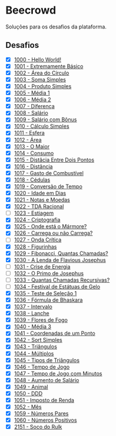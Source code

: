 # Beecrowd
Soluções para os desafios da plataforma.

## Desafios

- [x] [1000 - Hello World!](https://judge.beecrowd.com/pt/problems/view/1000)
- [x] [1001 - Extremamente Básico](https://judge.beecrowd.com/pt/problems/view/1001)
- [x] [1002 - Área do Círculo](https://judge.beecrowd.com/pt/problems/view/1002)
- [x] [1003 - Soma Simples](https://judge.beecrowd.com/pt/problems/view/1003)
- [x] [1004 - Produto Simples](https://judge.beecrowd.com/pt/problems/view/1004)
- [x] [1005 - Média 1](https://judge.beecrowd.com/pt/problems/view/1005)
- [x] [1006 - Média 2](https://judge.beecrowd.com/pt/problems/view/1006)
- [x] [1007 - Diferença](https://judge.beecrowd.com/pt/problems/view/1007)
- [x] [1008 - Salário](https://judge.beecrowd.com/pt/problems/view/1008)
- [x] [1009 - Salário com Bônus](https://judge.beecrowd.com/pt/problems/view/1009)
- [x] [1010 - Cálculo Simples](https://judge.beecrowd.com/pt/problems/view/1010)
- [x] [1011 - Esfera](https://judge.beecrowd.com/pt/problems/view/1011)
- [x] [1012 - Área](https://judge.beecrowd.com/pt/problems/view/1012)
- [x] [1013 - O Maior](https://judge.beecrowd.com/pt/problems/view/1013)
- [x] [1014 - Consumo](https://judge.beecrowd.com/pt/problems/view/1014)
- [x] [1015 - Distâcia Entre Dois Pontos](https://judge.beecrowd.com/pt/problems/view/1015)
- [x] [1016 - Distância](https://judge.beecrowd.com/pt/problems/view/1016)
- [x] [1017 - Gasto de Combustível](https://judge.beecrowd.com/pt/problems/view/1017)
- [x] [1018 - Cédulas](https://judge.beecrowd.com/pt/problems/view/1018)
- [x] [1019 - Conversão de Tempo](https://judge.beecrowd.com/pt/problems/view/1019)
- [x] [1020 - Idade em Dias](https://judge.beecrowd.com/pt/problems/view/1020)
- [x] [1021 - Notas e Moedas](https://judge.beecrowd.com/pt/problems/view/1021)
- [x] [1022 - TDA Racional](https://judge.beecrowd.com/pt/problems/view/1022)
- [ ] [1023 - Estiagem](https://judge.beecrowd.com/pt/problems/view/1023)
- [x] [1024 - Criptografia](https://judge.beecrowd.com/pt/problems/view/1024)
- [x] [1025 - Onde está o Mármore?](https://judge.beecrowd.com/pt/problems/view/1025)
- [x] [1026 - Carrega ou não Carrega?](https://judge.beecrowd.com/pt/problems/view/1026)
- [ ] [1027 - Onda Crítica](https://judge.beecrowd.com/pt/problems/view/1027)
- [x] [1028 - Figurinhas](https://judge.beecrowd.com/pt/problems/view/1028)
- [x] [1029 - Fibonacci, Quantas Chamadas?](https://judge.beecrowd.com/pt/problems/view/1029)
- [x] [1030 - A Lenda de Flavious Josephus](https://judge.beecrowd.com/pt/problems/view/1030)
- [ ] [1031 - Crise de Energia](https://judge.beecrowd.com/pt/problems/view/1031)
- [ ] [1032 - O Primo de Josephus](https://judge.beecrowd.com/pt/problems/view/1032)
- [ ] [1033 - Quantas Chamadas Recursivas?](https://judge.beecrowd.com/pt/problems/view/1033)
- [ ] [1034 - Festival de Estátuas de Gelo](https://judge.beecrowd.com/pt/problems/view/1034)
- [x] [1035 - Teste de Seleção 1](https://judge.beecrowd.com/pt/problems/view/1035)
- [x] [1036 - Fórmula de Bhaskara](https://judge.beecrowd.com/pt/problems/view/1036)
- [x] [1037 - Intervalo](https://judge.beecrowd.com/pt/problems/view/1037)
- [x] [1038 - Lanche](https://judge.beecrowd.com/pt/problems/view/1038)
- [x] [1039 - Flores de Fogo](https://judge.beecrowd.com/pt/problems/view/1039)
- [x] [1040 - Média 3](https://judge.beecrowd.com/pt/problems/view/1040)
- [x] [1041 - Coordenadas de um Ponto](https://judge.beecrowd.com/pt/problems/view/1041)
- [x] [1042 - Sort Simples](https://judge.beecrowd.com/pt/problems/view/1042)
- [x] [1043 - Triângulos](https://judge.beecrowd.com/pt/problems/view/1043)
- [x] [1044 - Múltiplos](https://judge.beecrowd.com/pt/problems/view/1044)
- [x] [1045 - Tipos de Triângulos](https://judge.beecrowd.com/pt/problems/view/1045)
- [x] [1046 - Tempo de Jogo](https://judge.beecrowd.com/pt/problems/view/1046)
- [x] [1047 - Tempo de Jogo com Minutos](https://judge.beecrowd.com/pt/problems/view/1047)
- [x] [1048 - Aumento de Salário](https://judge.beecrowd.com/pt/problems/view/1048)
- [x] [1049 - Animal](https://judge.beecrowd.com/pt/problems/view/1049)
- [x] [1050 - DDD](https://judge.beecrowd.com/pt/problems/view/1050)
- [x] [1051 - Imposto de Renda](https://judge.beecrowd.com/pt/problems/view/1051)
- [x] [1052 - Mês](https://judge.beecrowd.com/pt/problems/view/1052)
- [x] [1059 - Números Pares](https://judge.beecrowd.com/pt/problems/view/1059)
- [x] [1060 - Números Positivos](https://judge.beecrowd.com/pt/problems/view/1060)
- [x] [2151 - Soco do Rulk](https://judge.beecrowd.com/pt/problems/view/2151)

